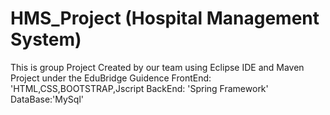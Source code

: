 # HMS_Project (Hospital Management System) 
This is group Project Created by our team using Eclipse IDE and Maven Project under the EduBridge Guidence
FrontEnd: 'HTML,CSS,BOOTSTRAP,Jscript
BackEnd: 'Spring Framework'
DataBase:'MySql'

